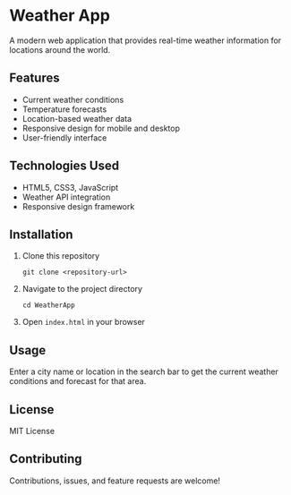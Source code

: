 # Weather App

A modern web application that provides real-time weather information for locations around the world.

## Features

- Current weather conditions
- Temperature forecasts
- Location-based weather data
- Responsive design for mobile and desktop
- User-friendly interface

## Technologies Used

- HTML5, CSS3, JavaScript
- Weather API integration
- Responsive design framework

## Installation

1. Clone this repository
   ```
   git clone <repository-url>
   ```
2. Navigate to the project directory
   ```
   cd WeatherApp
   ```
3. Open `index.html` in your browser

## Usage

Enter a city name or location in the search bar to get the current weather conditions and forecast for that area.

## License

MIT License

## Contributing

Contributions, issues, and feature requests are welcome!

